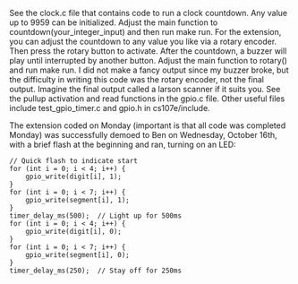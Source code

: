See the clock.c file that contains code to run a clock countdown. Any value up to 9959 can be initialized. Adjust the main function to countdown(your_integer_input) and then run make run. For the extension, you can adjust the countdown to any value you like via a rotary encoder. Then press the rotary button to activate. After the countdown, a buzzer will play until interrupted by another button. Adjust the main function to rotary() and run make run. I did not make a fancy output since my buzzer broke, but the difficulty in writing this code was the rotary encoder, not the final output. Imagine the final output called a larson scanner if it suits you. See the pullup activation and read functions in the gpio.c file. Other useful files include test_gpio_timer.c and gpio.h in cs107e/include.

The extension coded on Monday (important is that all code was completed Monday) was successfully demoed to Ben on Wednesday, October 16th, with a brief flash at the beginning and ran, turning on an LED:

    // Quick flash to indicate start
    for (int i = 0; i < 4; i++) {
        gpio_write(digit[i], 1);
    }
    for (int i = 0; i < 7; i++) {
        gpio_write(segment[i], 1);
    }
    timer_delay_ms(500);  // Light up for 500ms
    for (int i = 0; i < 4; i++) {
        gpio_write(digit[i], 0);
    }
    for (int i = 0; i < 7; i++) {
        gpio_write(segment[i], 0);
    }
    timer_delay_ms(250);  // Stay off for 250ms
